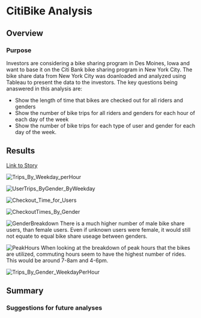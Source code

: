 # CitiBike Analysis

## Overview
### Purpose
Investors are considering a bike sharing program in Des Moines, Iowa and want to base it on the Citi Bank bike sharing program in New York City. The bike share data from New York City was doanloaded and analyzed using Tableau to present the data to the investors. The key questions being anaswered in this analysis are: 

- Show the length of time that bikes are checked out for all riders and genders
- Show the number of bike trips for all riders and genders for each hour of each day of the week
- Show the number of bike trips for each type of user and gender for each day of the week.

## Results

[Link to Story](https://public.tableau.com/profile/olivia.hughes6281#!/vizhome/Module14Deliverable23/Deliverable3)

![Trips_By_Weekday_perHour](https://user-images.githubusercontent.com/64506842/104532928-3bcb5900-55c6-11eb-8d4c-c4b47cd45a1c.PNG)

![UserTrips_ByGender_ByWeekday](https://user-images.githubusercontent.com/64506842/104532931-3cfc8600-55c6-11eb-9ab0-ca71d3f76bbc.PNG)

![Checkout_Time_for_Users](https://user-images.githubusercontent.com/64506842/104532934-3d951c80-55c6-11eb-9276-24812f4870c8.PNG)

![CheckoutTimes_By_Gender](https://user-images.githubusercontent.com/64506842/104532937-3e2db300-55c6-11eb-8368-82591b41e44d.PNG)

![GenderBreakdown](https://user-images.githubusercontent.com/64506842/104532941-3f5ee000-55c6-11eb-946e-ae6f626b0f14.PNG)
There is a much higher number of male bike share users, than female users. Even if unknown users were female, it would still not equate to equal bike share useage between genders.

![PeakHours](https://user-images.githubusercontent.com/64506842/104532945-40900d00-55c6-11eb-911b-a0700bf47443.PNG)
When looking at the breakdown of peak hours that the bikes are utilized, commuting hours seem to have the highest number of rides. This would be around 7-8am and 4-6pm. 

![Trips_By_Gender_WeekdayPerHour](https://user-images.githubusercontent.com/64506842/104532946-40900d00-55c6-11eb-93fb-ce64ae101ef9.PNG)

## Summary
### Suggestions for future analyses 


